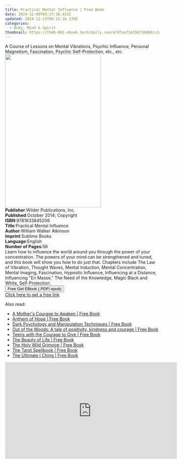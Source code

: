 ```yaml
---
title: Practical Mental Influence | Free Book
date: 2024-12-09T03:17:18.433Z
updated: 2024-12-13T08:11:16.139Z
categories:
  - Body, Mind & Spirit
thumbnail: https://thmb-001-ebook.techidaily.com/a7dfaa73a558736860cc2468c812d22f73d9cc1a7a4ce413cec4804884d1b519.jpg
---
```

<main id="book-container">
  <div class="flex flex-col">
    <div class="book-brief flex-1 py-6 px-4 sm:p-6 md:py-10 md:px-8">
      <!-- brief-->
      <div class="book-brief-main">
        A Course of Lessons on Mental Vibrations, Psychic Influence, Personal
        Magnetism, Fascination, Psychic Self-Protection, etc., etc.
      </div>
    </div>
    <div
      class="book-meta-info flex-1 grid gap-4 col-start-1 col-end-3 row-start-1 sm:mb-6 sm:grid-cols-4 lg:gap-6 lg:col-start-2 lg:row-end-6 lg:row-span-6 lg:mb-0"
    >
      <div
        class="book-meta-info-left place-content-center mt-4 p-4 text-sm leading-6 col-start-2 col-span-2 dark:text-slate-400"
      >
        <img
          class="w-full h-500 object-cover rounded-lg sm:h-255 sm:col-span-2 lg:col-span-full"
          src="https://img-001-ebook.techidaily.com/96ad3109ef6f0c3986aeef4280b207fdc25c3a584f17818b4a9e4bcf75907ac6.jpg"
          alt=""
          width="312"
          height="500"
        />
      </div>
      <div
        class="book-meta-info-right mt-2 col-start-1 row-start-2 col-span-3 self-center"
      >
        <!-- meta data  -->
        <div class="flex flex-col px-4 md:px-8">
          <div class="flex-1">
            <strong>Publisher</strong>:<span class="px-2"
              >Wilder Publications, Inc.</span
            >
          </div>
          <div class="flex-1">
            <strong>Published</strong>:<span class="px-2"
              >October 2014; Copyright</span
            >
          </div>
          <div class="flex-1">
            <strong>ISBN</strong>:<span class="px-2">9781633845206</span>
          </div>
          <div class="flex-1">
            <strong>Title</strong>:<span class="px-2"
              >Practical Mental Influence</span
            >
          </div>
          <div class="flex-1">
            <strong>Author</strong>:<span class="px-2"
              >William Walker Atkinson</span
            >
          </div>
          <div class="flex-1">
            <strong>Imprint</strong>:<span class="px-2">Sublime Books</span>
          </div>
          <div class="flex-1">
            <strong>Language</strong>:<span class="px-2">English</span>
          </div>
          <div class="flex-1">
            <strong>Number of Pages</strong>:<span class="px-2">56</span>
          </div>
        </div>
      </div>
    </div>
    <div class="book-description flex-1 py-6 px-4 sm:p-6 md:py-10 md:px-8">
      <div class="book-description-main">
        <div accordion-content="" id="description">
          Learn how to influence the world around you through the power of your
          concentration. The powers of your mind can be strengthened and tuned,
          and this book will show you how to do just that. Chapters include The
          Law of Vibration, Thought Waves, Mental Induction, Mental
          Concentration, Mental Imaging, Fascination, Hypnotic Influence,
          Influencing at a Distance, Influencing "En Masse," The Need of the
          Knowledge, Magic Black and White, Self-Protection.
        </div>
      </div>
    </div>
    <div class="book-excerpts flex-1 py-6 px-4 sm:p-6 md:py-10 md:px-8"></div>
    <div
      class="book-about-author flex-1 py-6 px-4 sm:p-6 md:py-10 md:px-8"
    ></div>
    <div class="book-free-get flex-1 py-6 px-4 sm:p-6 md:py-10 md:px-8">
      <button
        id="btn-free-get"
        class="bg-blue-500 hover:bg-blue-700 text-white font-bold py-2 px-4 rounded"
      >
        Free Get EBook (.PDF/.epub)
      </button>
      <div id="countdown-display" class="px-2 text-lg mt-2"></div>
      <a
        id="free-link"
        class="hidden bg-blue-500 hover:bg-blue-700 text-white font-bold py-2 px-4 rounded"
        href="https://www.ebooks.com/en-us/book/96505984/practical-mental-influence/william-walker-atkinson/"
        target="_blank"
        >Click here to get a free link</a
      >
    </div>
    <script>
      let countdownTime = 0;
      let countdownInterval = null;
      document
        .getElementById('btn-free-get')
        .addEventListener('click', startCountdown);
      function startCountdown() {
        countdownTime = new Date().getTime() + 60000 * 3;
        countdownInterval = setInterval(updateCountdown, 1000);
        document.getElementById('btn-free-get').disabled = true;
        document
          .getElementById('btn-free-get')
          .classList.add('bg-gray-500', 'cursor-not-allowed');
      }
      function updateCountdown() {
        let currentTime = new Date().getTime();
        let timeLeft = countdownTime - currentTime;
        let secondsLeft = Math.floor(timeLeft / 1000);
        document.getElementById('countdown-display').innerHTML =
          `Remaining time: ${secondsLeft} seconds.`;
        if (secondsLeft <= 0) {
          clearInterval(countdownInterval);
          document.getElementById('btn-free-get').classList.add('hidden');
          document.getElementById('free-link').classList.remove('hidden');
          document.getElementById('countdown-display').innerHTML = '';
        }
      }
    </script>
  </div>
</main>

<ins class="adsbygoogle"
      style="display:block"
      data-ad-client="ca-pub-7571918770474297"
      data-ad-slot="8358498916"
      data-ad-format="auto"
      data-full-width-responsive="true"></ins>
    

<span class="atpl-alsoreadstyle">Also read:</span>
<div><ul>
<li><a href="https://novels-ebooks.techidaily.com/210630007-9781642504187-a-mothers-courage-to-awaken/"><u>A Mother's Courage to Awaken | Free Book</u></a></li>
<li><a href="https://novels-ebooks.techidaily.com/210629674-9781957575810-anthem-of-hope/"><u>Anthem of Hope | Free Book</u></a></li>
<li><a href="https://novels-ebooks.techidaily.com/210629517-9783986539221-dark-psychology-and-manipulation-techniques/"><u>Dark Psychology and Manipulation Techniques | Free Book</u></a></li>
<li><a href="https://novels-ebooks.techidaily.com/210630428-9780008518295-out-of-the-woods-a-tale-of-positivity-kindness-and-courage/"><u>Out of the Woods: A tale of positivity, kindness and courage | Free Book</u></a></li>
<li><a href="https://novels-ebooks.techidaily.com/210629980-9781609252595-teens-with-the-courage-to-give/"><u>Teens with the Courage to Give | Free Book</u></a></li>
<li><a href="https://novels-ebooks.techidaily.com/210629817-9781786787538-the-beauty-of-life/"><u>The Beauty of Life | Free Book</u></a></li>
<li><a href="https://novels-ebooks.techidaily.com/210630387-9781608688012-the-holy-wild-grimoire/"><u>The Holy Wild Grimoire | Free Book</u></a></li>
<li><a href="https://novels-ebooks.techidaily.com/210630649-9780760377093-the-tarot-spellbook/"><u>The Tarot Spellbook | Free Book</u></a></li>
<li><a href="https://novels-ebooks.techidaily.com/210629816-9781786787293-the-ultimate-i-ching/"><u>The Ultimate I Ching | Free Book</u></a></li>
</ul></div>

<!-- affiliate ads begin -->
<iframe width="560" height="315" src="https://www.youtube.com/embed/UJJbj1vbzs8?si=X3zd8thLJKprfuEa" title="YouTube video player" frameborder="0" allow="accelerometer; autoplay; clipboard-write; encrypted-media; gyroscope; picture-in-picture; web-share" referrerpolicy="strict-origin-when-cross-origin" allowfullscreen></iframe>
<!-- affiliate ads end -->

